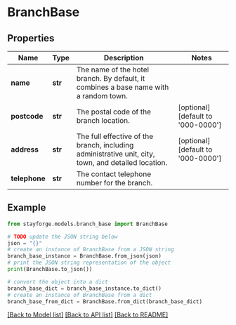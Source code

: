 # BranchBase


## Properties

Name | Type | Description | Notes
------------ | ------------- | ------------- | -------------
**name** | **str** | The name of the hotel branch. By default, it combines a base name with a random town. | 
**postcode** | **str** | The postal code of the branch location. | [optional] [default to '000-0000']
**address** | **str** | The full effective of the branch, including administrative unit, city, town, and detailed location. | [optional] [default to '000-0000']
**telephone** | **str** | The contact telephone number for the branch. | 

## Example

```python
from stayforge.models.branch_base import BranchBase

# TODO update the JSON string below
json = "{}"
# create an instance of BranchBase from a JSON string
branch_base_instance = BranchBase.from_json(json)
# print the JSON string representation of the object
print(BranchBase.to_json())

# convert the object into a dict
branch_base_dict = branch_base_instance.to_dict()
# create an instance of BranchBase from a dict
branch_base_from_dict = BranchBase.from_dict(branch_base_dict)
```
[[Back to Model list]](../README.md#documentation-for-models) [[Back to API list]](../README.md#documentation-for-api-endpoints) [[Back to README]](../README.md)


